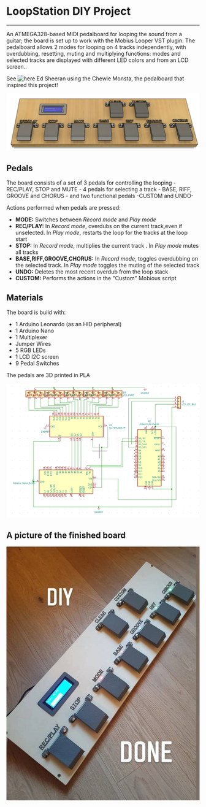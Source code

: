 # LoopStation DIY Project
***
An ATMEGA328-based MIDI pedalboard for looping the sound from a guitar; the board is set up to work with the Mobius Looper VST plugin. The pedalboard allows 2 modes for looping on 4 tracks independently, with overdubbing, resetting, muting and multiplying functions: modes and selected tracks are displayed with different LED colors and from an LCD screen..

See ![here](https://www.youtube.com/watch?v=Lx_jHX21EUc) Ed Sheeran using the Chewie Monsta, the pedalboard that inspired this project!

![pedalboard](https://github.com/alberto-rota/LoopStation-DIY-Project/blob/main/pedalboard_photo.png)

## Pedals
The board consists of a set of 3 pedals for controlling the looping - REC/PLAY, STOP and MUTE - 4 pedals for selecting a track - BASE, RIFF, GROOVE and CHORUS - and two functional pedals -CUSTOM and UNDO-

Actions performed when pedals are pressed:
* **MODE:** Switches between *Record mode* and *Play mode*
* **REC/PLAY:** In *Record mode*, overdubs on the current track,even if unselected. In *Play mode*, restarts the loop for the tracks at the loop start 
* **STOP:** In *Record mode*, multiplies the current track . In *Play mode* mutes all tracks
* **BASE,RIFF,GROOVE,CHORUS:** In *Record mode*, toggles overdubbing on the selected track. In *Play mode* toggles the muting of the selected track
* **UNDO:** Deletes the most recent overdub from the loop stack
* **CUSTOM:** Performs the actions in the "Custom" Mobious script

## Materials
The board is build with: 
* 1 Arduino Leonardo (as an HID peripheral)
* 1 Arduino Nano
* 1 Multiplexer
* Jumper Wires
* 5 RGB LEDs
* 1 LCD I2C screen
* 9 Pedal Switches

The pedals are 3D printed in PLA

![wiring](https://github.com/alberto-rota/LoopStation-DIY-Project/blob/main/connection_schematics.png)
## A picture of the finished board
![finished](https://github.com/alberto-rota/LoopStation-DIY-Project/blob/main/finished_pedalboard.jpg)
